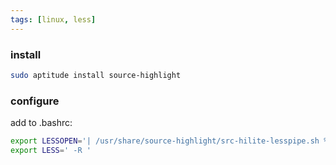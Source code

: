 ```yaml
---
tags: [linux, less]
---
```


### install

```bash
sudo aptitude install source-highlight
```

### configure

add to .bashrc:

```bash
export LESSOPEN='| /usr/share/source-highlight/src-hilite-lesspipe.sh %s'
export LESS=' -R '
```
